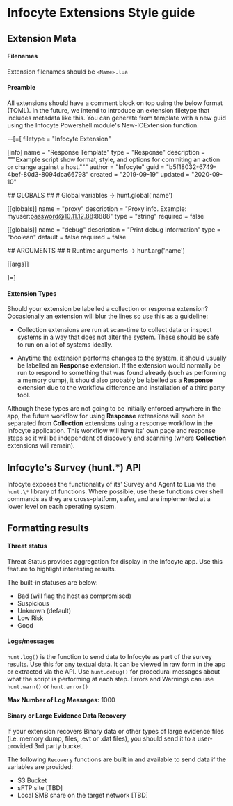 # Infocyte Extensions Style guide


## Extension Meta

#### Filenames
Extension filenames should be `<Name>.lua`

#### Preamble
All extensions should have a comment block on top using the below format (TOML).
In the future, we intend to introduce an extension filetype that includes metadata like this. You can generate from template with a new guid using the Infocyte Powershell module's New-ICExtension function.

>>
--[=[
filetype = "Infocyte Extension"

[info]
name = "Response Template"
type = "Response"
description = """Example script show format, style, and options for commiting
        an action or change against a host."""
author = "Infocyte"
guid = "b5f18032-6749-4bef-80d3-8094dca66798"
created = "2019-09-19"
updated = "2020-09-10"

\#\# GLOBALS ##
\# Global variables -> hunt.global('name')

[[globals]]
name = "proxy"
description = "Proxy info. Example: myuser:password@10.11.12.88:8888"
type = "string"
required = false

[[globals]]
name = "debug"
description = "Print debug information"
type = "boolean"
default = false
required = false

\#\# ARGUMENTS ##
\# Runtime arguments -> hunt.arg('name')

[[args]]

]=]


#### Extension Types
Should your extension be labelled a collection or response extension? Occasionally an extension will blur the lines so use this as a guideline:

- Collection extensions are run at scan-time to collect data or inspect systems in a way that does not alter the system. These should be safe to run on a lot of systems ideally.

- Anytime the extension performs changes to the system, it should usually be labelled an **Response** extension. If the extension would normally be run to respond to something that was found already (such as performing a memory dump), it should also probably be labelled as a **Response** extension due to the workflow difference and installation of a third party tool.

Although these types are not going to be initially enforced anywhere in the app, the future workflow for using **Response** extensions will soon be separated from **Collection** extensions using a response workflow in the Infocyte application. This workflow will have its' own page and response steps so it will be independent of discovery and scanning (where **Collection** extensions will remain).


## Infocyte's Survey (hunt.\*) API
Infocyte exposes the functionality of its' Survey and Agent to Lua via the `hunt.\*` library of functions. Where possible, use these functions over shell commands as they are cross-platform, safer, and are implemented at a lower level on each operating system.


## Formatting results

#### Threat status
Threat Status provides aggregation for display in the Infocyte app. Use this feature to highlight interesting results.

The built-in statuses are below:
- Bad (will flag the host as compromised)
- Suspicious
- Unknown (default)
- Low Risk
- Good


#### Logs/messages
`hunt.log()` is the function to send data to Infocyte as part of the survey results. Use this for any textual data. It can be viewed in raw form in the app or extracted via the API.
Use `hunt.debug()` for procedural messages about what the script is performing at each step.
Errors and Warnings can use `hunt.warn()` or `hunt.error()`

**Max Number of Log Messages:** 1000

#### Binary or Large Evidence Data Recovery
If your extension recovers Binary data or other types of large evidence files (i.e. memory dump, files, .evt or .dat files), you should send it to a user-provided 3rd party bucket.

The following `Recovery` functions are built in and available to send data if the variables are provided:
- S3 Bucket
- sFTP site [TBD]
- Local SMB share on the target network [TBD]
